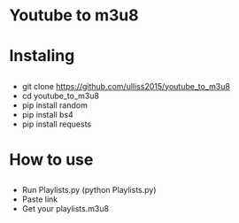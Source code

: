 # Youtube to m3u8 <h1>
	
# Instaling <h2> 
* git clone https://github.com/ulliss2015/youtube_to_m3u8 
* cd youtube_to_m3u8
* pip install  random
* pip install  bs4
* pip install  requests

#	How to use <h2>
* Run Playlists.py (python Playlists.py)
* Paste link
* Get your playlists.m3u8
